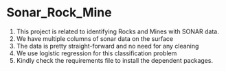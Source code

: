 # Sonar_Rock_Mine

1. This project is related to identifying Rocks and Mines with SONAR data.
2. We have multiple columns of sonar data on the surface 
3. The data is pretty straight-forward and no need for any cleaning
4. We use logistic regression for this classification problem
5. Kindly check the requirements file to install the dependent packages.